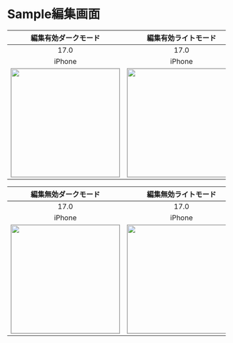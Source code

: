 # Sample編集画面

|編集有効ダークモード|編集有効ライトモード|
|:---:|:---:|
|17.0|17.0|
|iPhone|iPhone|
|<img src='../ReferenceImages_64/Sample編集画面/testSampleEditView_編集_有効_ダークモード_iPhone_17_0_393x852@3x.png' width='250' style='border: 1px solid #999' />|<img src='../ReferenceImages_64/Sample編集画面/testSampleEditView_編集_有効_ライトモード_iPhone_17_0_393x852@3x.png' width='250' style='border: 1px solid #999' />|

|編集無効ダークモード|編集無効ライトモード|
|:---:|:---:|
|17.0|17.0|
|iPhone|iPhone|
|<img src='../ReferenceImages_64/Sample編集画面/testSampleEditView_編集_無効_ダークモード_iPhone_17_0_393x852@3x.png' width='250' style='border: 1px solid #999' />|<img src='../ReferenceImages_64/Sample編集画面/testSampleEditView_編集_無効_ライトモード_iPhone_17_0_393x852@3x.png' width='250' style='border: 1px solid #999' />|

